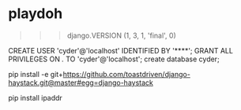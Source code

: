 playdoh
=======

>>> django.VERSION
(1, 3, 1, 'final', 0)

CREATE USER 'cyder'@'localhost' IDENTIFIED BY '****';
GRANT ALL PRIVILEGES ON *.* TO 'cyder'@'localhost';
create database cyder;

pip install -e git+https://github.com/toastdriven/django-haystack.git@master#egg=django-haystack

pip install ipaddr
